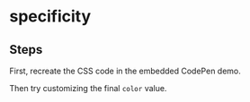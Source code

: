 # specificity

## Steps

First, recreate the CSS code in the embedded CodePen demo.

Then try customizing the final `color` value.
